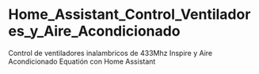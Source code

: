 # Home_Assistant_Control_Ventiladores_y_Aire_Acondicionado
 Control de ventiladores inalambricos de 433Mhz  Inspire y Aire Acondicionado Equatión con Home Assistant
